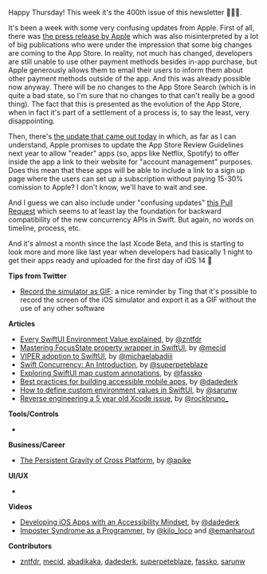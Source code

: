 Happy Thursday! This week it's the 400th issue of this newsletter 🙌🎉🥳. 

It's been a week with some very confusing updates from Apple. First of all, there was [the press release by Apple](https://www.apple.com/newsroom/2021/08/apple-us-developers-agree-to-app-store-updates/) which was also misinterpreted by a lot of big publications who were under the impression that some big changes are coming to the App Store. In reality, not much has changed, developers are still unable to use other payment methods besides in-app purchase, but Apple generously allows them to email their users to inform them about other payment methods outside of the app. And this was already possible now anyway. There will be no changes to the App Store Search (which is in quite a bad state, so I'm sure that no changes to that can't really be a good thing). The fact that this is presented as the evolution of the App Store, when in fact it's part of a settlement of a process is, to say the least, very disappointing. 

Then, there's [the update that came out today](https://www.macrumors.com/2021/09/01/apple-reader-app-changes-japan-ftc/) in which, as far as I can understand, Apple promises to update the App Store Review Guidelines next year to allow "reader" apps (so, apps like Netflix, Spotify) to offer inside the app a link to their website for "account management" purposes. Does this mean that these apps will be able to include a link to a sign up page where the users can set up a subscription without paying 15-30% comission to Apple? I don't know, we'll have to wait and see.

And I guess we can also include under "confusing updates" [this Pull Request](https://github.com/apple/swift/pull/39051) which seems to at least lay the foundation for backward compatibility of the new concurrency APIs in Swift. But again, no words on timeline, process, etc. 

And it's almost a month since the last Xcode Beta, and this is starting to look more and more like last year when developers had basically 1 night to get their apps ready and uploaded for the first day of iOS 14 😬

**Tips from Twitter**

* [Record the simulator as GIF](https://twitter.com/Teekachu1/status/1431314346311815175): a nice reminder by Ting that it's possible to record the screen of the iOS simulator and export it as a GIF without the use of any other software

**Articles**

* [Every SwiftUI Environment Value explained](https://www.fivestars.blog/articles/swiftui-environment-values/), by [@zntfdr](https://twitter.com/zntfdr)
* [Mastering FocusState property wrapper in SwiftUI](https://swiftwithmajid.com/2021/08/24/mastering-focusstate-property-wrapper-in-swiftui/), by [@mecid](https://twitter.com/mecid)
* [VIPER adoption to SwiftUI](https://michaelabadi.com/articles/swiftui-viper-adaption/), by [@michaelabadiii](https://twitter.com/michaelabadiii)
* [Swift Concurrency: An Introduction](https://medium.com/zendesk-engineering/swift-concurrency-an-introduction-47e3bbe5ec66?source=friends_link&sk=111811da8159729db0b0da3d41a6303e), by [@superpeteblaze](https://twitter.com/superpeteblaze)
* [Exploring SwiftUI map custom annotations](https://kristaps.me/blog/swiftui-map-annotations/), by [@fassko](https://twitter.com/fassko)
* [Best practices for building accessible mobile apps](https://increment.com/mobile/best-practices-for-building-accessible-mobile-apps/), by [@dadederk](https://twitter.com/dadederk)
* [How to define custom environment values in SwiftUI](https://sarunw.com/posts/how-to-define-custom-environment-values-in-swiftui/), by [@sarunw](https://twitter.com/sarunw)
* [Reverse engineering a 5 year old Xcode issue](https://swiftrocks.com/reverse-engineering-xcode-issue-crash-symbol), by [@rockbruno_](https://twitter.com/rockbruno_)

**Tools/Controls**

* 

**Business/Career**

* [The Persistent Gravity of Cross Platform](https://allenpike.com/2021/gravity-of-cross-platform-apps), by [@apike](http://www.twitter.com/apike/)

**UI/UX**

* 

**Videos**

* [Developing iOS Apps with an Accessibility Mindset](https://youtu.be/7plgTpk3REY), by [@dadederk](https://twitter.com/dadederk)
* [Imposter Syndrome as a Programmer](https://www.youtube.com/watch?v=-LVxSyQHr08), by [@kilo_loco](https://twitter.com/kilo_loco) and [@emanharout](https://twitter.com/emanharout)

**Contributors**

* [zntfdr](https://github.com/zntfdr), [mecid](https://github.com/mecid), [abadikaka](https://github.com/abadikaka), [dadederk](https://github.com/dadederk), [superpeteblaze](https://github.com/superpeteblaze), [fassko](https://github.com/fassko), [sarunw](https://github.com/sarunw)
